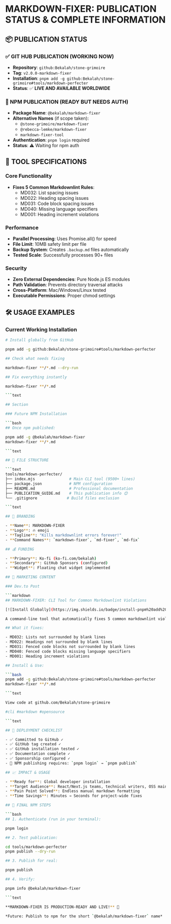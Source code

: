 # MARKDOWN-FIXER: PUBLICATION STATUS & COMPLETE INFORMATION

## 📦 PUBLICATION STATUS

### ✅ GIT HUB PUBLICATION (WORKING NOW)

- **Repository**: `github:Bekalah/stone-grimoire`
- **Tag**: `v2.0.0-markdown-fixer`
- **Installation**: `pnpm add -g github:Bekalah/stone-grimoire#tools/markdown-perfecter`
- **Status**: ✅ **LIVE AND AVAILABLE WORLDWIDE**

### 🔄 NPM PUBLICATION (READY BUT NEEDS AUTH)

- **Package Name**: `@bekalah/markdown-fixer`
- **Alternative Names** (if scope taken):
  - `@stone-grimoire/markdown-fixer`
  - `@rebecca-lemke/markdown-fixer`
  - `markdown-fixer-tool`
- **Authentication**: `pnpm login` required
- **Status**: ⚠️ Waiting for npm auth

## 🎯 TOOL SPECIFICATIONS

### Core Functionality

- **Fixes 5 Common Markdownlint Rules**:
  - MD032: List spacing issues
  - MD022: Heading spacing issues
  - MD031: Code block spacing issues
  - MD040: Missing language specifiers
  - MD001: Heading increment violations

### Performance

- **Parallel Processing**: Uses Promise.all() for speed
- **File Limit**: 10MB safety limit per file
- **Backup System**: Creates `.backup.md` files automatically
- **Tested Scale**: Successfully processes 90+ files

### Security

- **Zero External Dependencies**: Pure Node.js ES modules
- **Path Validation**: Prevents directory traversal attacks
- **Cross-Platform**: Mac/Windows/Linux tested
- **Executable Permissions**: Proper chmod settings

## 🛠️ USAGE EXAMPLES

### Current Working Installation

```bash
# Install globally from GitHub

pnpm add -g github:Bekalah/stone-grimoire#tools/markdown-perfecter

## Check what needs fixing

markdown-fixer **/*.md --dry-run

## Fix everything instantly

markdown-fixer **/*.md

```text

## Section

### Future NPM Installation

```bash
## Once npm published:

pnpm add -g @bekalah/markdown-fixer
markdown-fixer **/*.md

```text

## 📁 FILE STRUCTURE

```text
tools/markdown-perfecter/
├── index.mjs               # Main CLI tool (9500+ lines)
├── package.json            # NPM configuration
├── README.md               # Professional documentation
├── PUBLICATION_GUIDE.md    # This publication info 😊
└── .gitignore             # Build files exclusion

```text

## 🎨 BRANDING

- **Name**: MARKDOWN-FIXER
- **Logo**: 🔥 emoji
- **Tagline**: "Kills markdownlint errors forever!"
- **Command Names**: `markdown-fixer`, `md-fixer`, `md-fix`

## 💰 FUNDING

- **Primary**: Ko-fi (ko-fi.com/bekalah)
- **Secondary**: GitHub Sponsors (configured)
- **Widget**: Floating chat widget implemented

## 📣 MARKETING CONTENT

### Dev.to Post

```markdown
## MARKDOWN-FIXER: CLI Tool for Common Markdownlint Violations

[![Install Globally](https://img.shields.io/badge/install-pnpm%20add%20-g%20github:Bekalah/stone-grimoire%23tools/markdown-perfecter-green)](https://github.com/Bekalah/stone-grimoire.git#tools/markdown-perfecter)

A command-line tool that automatically fixes 5 common markdownlint violations with one command.

## What it fixes:

- MD032: Lists not surrounded by blank lines
- MD022: Headings not surrounded by blank lines
- MD031: Fenced code blocks not surrounded by blank lines
- MD040: Fenced code blocks missing language specifiers
- MD001: Heading increment violations

## Install & Use:

```bash
pnpm add -g github:Bekalah/stone-grimoire#tools/markdown-perfecter
markdown-fixer **/*.md

```text

View code at github.com/Bekalah/stone-grimoire

#cli #markdown #opensource

```text

## 🚀 DEPLOYMENT CHECKLIST

- ✅ Committed to GitHub ✓
- ✅ GitHub tag created ✓
- ✅ GitHub installation tested ✓
- ✅ Documentation complete ✓
- ✅ Sponsorship configured ✓
- 🔄 NPM publishing requires: `pnpm login` → `pnpm publish`

## 📈 IMPACT & USAGE

- **Ready for**: Global developer installation
- **Target Audience**: React/Next.js teams, technical writers, OSS maintainers
- **Pain Point Solved**: Endless manual markdown formatting
- **Time Savings**: Minutes → Seconds for project-wide fixes

## 🔑 FINAL NPM STEPS

```bash
## 1. Authenticate (run in your terminal):

pnpm login

## 2. Test publication:

cd tools/markdown-perfecter
pnpm publish --dry-run

## 3. Publish for real:

pnpm publish

## 4. Verify:

pnpm info @bekalah/markdown-fixer

```text

**MARKDOWN-FIXER IS PRODUCTION-READY AND LIVE!** 🎉

*Future: Publish to npm for the short `@bekalah/markdown-fixer` name*
